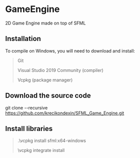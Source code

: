 ﻿# GameEngine
2D Game Engine made on top of SFML

## Installation

To compile on Windows, you will need to download and install:

>Git
>
>Visual Studio 2019 Community (compiler)
>
>Vcpkg (package manager)

## Download the source code
git clone --recursive https://github.com/krecikondexin/SFML_Game_Engine.git

## Install libraries
>.\vcpkg install sfml:x64-windows
>
>\vcpkg integrate install


